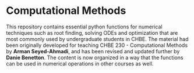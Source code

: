 # Computational Methods
This repository contains essential python functions for numerical techniques such as root finding, solving ODEs and optimization that are most commonly used by undergraduate students in CHBE. The material had been originally developed for teaching CHBE 230 - Computational Methods by **Arman Seyed-Ahmadi**, and has been revised and updated further by **Danie Benetton**. The content is now organized in a way that the functions can be used in numerical operations in other courses as well.